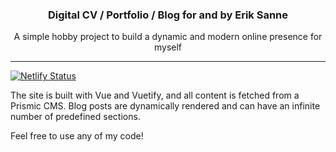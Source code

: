 <h3 align="center">Digital CV / Portfolio / Blog for and by Erik Sanne</h3>
<p align="center">
   A simple hobby project to build a dynamic and modern online presence for myself
</p>

---

[![Netlify Status](https://api.netlify.com/api/v1/badges/3d9051b8-f851-4565-abce-69321e7df10b/deploy-status)](https://app.netlify.com/sites/eriksannecom/deploys)

The site is built with Vue and Vuetify, and all content is fetched from a Prismic CMS.
Blog posts are dynamically rendered and can have an infinite number of predefined sections. 

Feel free to use any of my code! 
